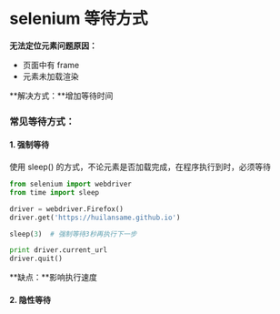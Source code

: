 # selenium 等待方式

**无法定位元素问题原因：**

+ 页面中有 frame
+ 元素未加载渲染

**解决方式：**增加等待时间

### 常见等待方式：

#### 1. 强制等待

使用 sleep() 的方式，不论元素是否加载完成，在程序执行到时，必须等待

```python
from selenium import webdriver
from time import sleep

driver = webdriver.Firefox()
driver.get('https://huilansame.github.io')

sleep(3)  # 强制等待3秒再执行下一步

print driver.current_url
driver.quit()

```

**缺点：**影响执行速度

#### 2. 隐性等待
